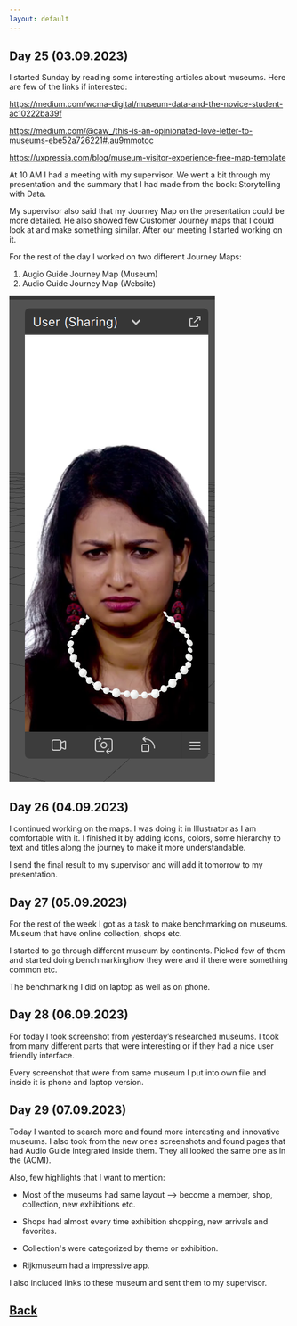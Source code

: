 ```yaml
---
layout: default
---
```



## Day 25 (03.09.2023)

I started Sunday by reading some interesting articles about museums. Here are  few of the links if interested:

https://medium.com/wcma-digital/museum-data-and-the-novice-student-ac10222ba39f

https://medium.com/@caw_/this-is-an-opinionated-love-letter-to-museums-ebe52a726221#.au9mmotoc

https://uxpressia.com/blog/museum-visitor-experience-free-map-template

At 10 AM I had a meeting with my supervisor. We went a bit through my presentation and the summary that I had made from the book: Storytelling with Data.

My supervisor also said that my Journey Map on the presentation could be more detailed. He also showed few Customer Journey maps that I could look at and make something similar. After our meeting I started working on it.

For the rest of the day I worked on two different Journey Maps:

1. Augio Guide Journey Map (Museum)
2. Audio Guide Journey Map (Website)

<img src="/assets/Jewlery-Filter-QM.PNG/"> 

## Day 26 (04.09.2023)

I continued working on the maps. I was doing it in Illustrator as I am comfortable with it. I finished it by adding icons, colors, some hierarchy to text and titles along the journey to make it more understandable.

I send the final result to my supervisor and will add it tomorrow to my presentation.

## Day 27 (05.09.2023)

For the rest of the week I got as a task to make benchmarking on museums. Museum that have online collection,  shops etc.

I started to go through different museum by continents. Picked few of them and started doing benchmarkinghow they were and if there were something common etc.

The benchmarking I did on laptop as well as on phone.

## Day 28 (06.09.2023)

For today I took screenshot from yesterday’s researched museums. I took from many different parts that were interesting or if they had a nice user friendly interface.

Every screenshot that were from same museum I put into own file and inside it is phone and laptop version.

## Day 29 (07.09.2023)

Today I wanted to search more and found more interesting and innovative museums. I also took from the new ones screenshots and found pages that had Audio Guide integrated inside them. They all looked the same one as in the (ACMI).

Also, few highlights that I want to mention:

* Most of the museums had same layout --> become a member, shop, collection, new exhibitions etc.
  
* Shops had almost every time exhibition shopping, new arrivals and favorites.
  
* Collection's were categorized by theme or exhibition.

* Rijkmuseum had a impressive app.

I also included links to these museum and sent them to my supervisor.

## [Back](./)
